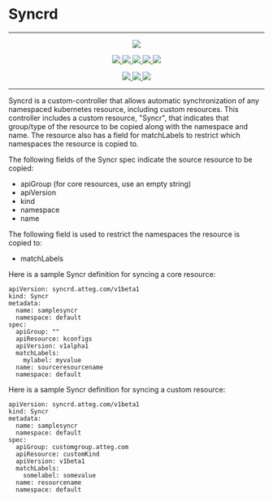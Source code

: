# Syncrd

---

<p align="center">
  <a href="https://goreportcard.com/report/github.com/att-cloudnative-labs/syncrd" alt="Go Report Card">
    <img src="https://goreportcard.com/badge/github.com/att-cloudnative-labs/syncrd">
  </a>	
</p>
<p align="center">
    <a href="https://github.com/att-cloudnative-labs/syncrd/graphs/contributors" alt="Contributors">
		<img src="https://img.shields.io/github/contributors/att-cloudnative-labs/syncrd.svg">
	</a>
	<a href="https://github.com/att-cloudnative-labs/syncrd/commits/master" alt="Commits">
		<img src="https://img.shields.io/github/commit-activity/m/att-cloudnative-labs/syncrd.svg">
	</a>
	<a href="https://github.com/att-cloudnative-labs/syncrd/pulls" alt="Open pull requests">
		<img src="https://img.shields.io/github/issues-pr-raw/att-cloudnative-labs/syncrd.svg">
	</a>
	<a href="https://github.com/att-cloudnative-labs/syncrd/pulls" alt="Closed pull requests">
    	<img src="https://img.shields.io/github/issues-pr-closed-raw/att-cloudnative-labs/syncrd.svg">
	</a>
	<a href="https://github.com/att-cloudnative-labs/syncrd/issues" alt="Issues">
		<img src="https://img.shields.io/github/issues-raw/att-cloudnative-labs/syncrd.svg">
	</a>
	</p>
<p align="center">
	<a href="https://github.com/att-cloudnative-labs/syncrd/stargazers" alt="Stars">
		<img src="https://img.shields.io/github/stars/att-cloudnative-labs/syncrd.svg?style=social">
	</a>	
	<a href="https://github.com/att-cloudnative-labs/syncrd/watchers" alt="Watchers">
		<img src="https://img.shields.io/github/watchers/att-cloudnative-labs/syncrd.svg?style=social">
	</a>	
	<a href="https://github.com/att-cloudnative-labs/syncrd/network/members" alt="Forks">
		<img src="https://img.shields.io/github/forks/att-cloudnative-labs/syncrd.svg?style=social">
	</a>	
</p>

----
Syncrd is a custom-controller that allows automatic synchronization of any namespaced kubernetes resource, including custom resources. This controller includes a custom resource, "Syncr", that indicates that group/type of the resource to be copied along with the namespace and name. The resource also has a field for matchLabels to restrict which namespaces the resource is copied to.

The following fields of the Syncr spec indicate the source resource to be copied:
* apiGroup (for core resources, use an empty string)
* apiVersion
* kind
* namespace
* name

The following field is used to restrict the namespaces the resource is copied to:
* matchLabels

Here is a sample Syncr definition for syncing a core resource:
```$yaml
apiVersion: syncrd.atteg.com/v1beta1
kind: Syncr
metadata:
  name: samplesyncr
  namespace: default
spec:
  apiGroup: ""
  apiResource: kconfigs
  apiVersion: v1alpha1
  matchLabels:
    mylabel: myvalue
  name: sourceresourcename
  namespace: default
```

Here is a sample Syncr definition for syncing a custom resource:
```$yaml
apiVersion: syncrd.atteg.com/v1beta1
kind: Syncr
metadata:
  name: samplesyncr
  namespace: default
spec:
  apiGroup: customgroup.atteg.com
  apiResource: customKind
  apiVersion: v1beta1
  matchLabels:
    somelabel: somevalue
  name: resourcename
  namespace: default
```